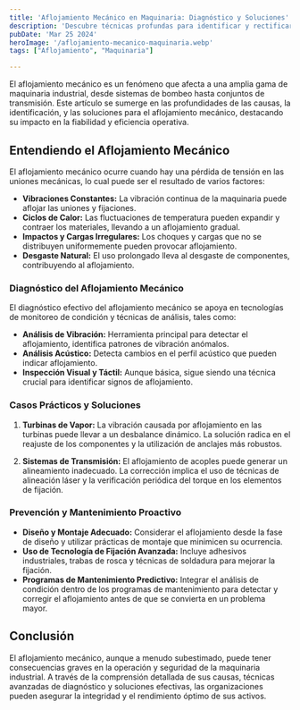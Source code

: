 ```yaml
---
title: 'Aflojamiento Mecánico en Maquinaria: Diagnóstico y Soluciones'
description: 'Descubre técnicas profundas para identificar y rectificar el aflojamiento mecánico, crucial para el mantenimiento preventivo y la eficiencia de la maquinaria industrial.'
pubDate: 'Mar 25 2024'
heroImage: '/aflojamiento-mecanico-maquinaria.webp'
tags: ["Aflojamiento", "Maquinaria"]

---
```


El aflojamiento mecánico es un fenómeno que afecta a una amplia gama de maquinaria industrial, desde sistemas de bombeo hasta conjuntos de transmisión. Este artículo se sumerge en las profundidades de las causas, la identificación, y las soluciones para el aflojamiento mecánico, destacando su impacto en la fiabilidad y eficiencia operativa.


## Entendiendo el Aflojamiento Mecánico

El aflojamiento mecánico ocurre cuando hay una pérdida de tensión en las uniones mecánicas, lo cual puede ser el resultado de varios factores:

- **Vibraciones Constantes:** La vibración continua de la maquinaria puede aflojar las uniones y fijaciones.
- **Ciclos de Calor:** Las fluctuaciones de temperatura pueden expandir y contraer los materiales, llevando a un aflojamiento gradual.
- **Impactos y Cargas Irregulares:** Los choques y cargas que no se distribuyen uniformemente pueden provocar aflojamiento.
- **Desgaste Natural:** El uso prolongado lleva al desgaste de componentes, contribuyendo al aflojamiento.

### Diagnóstico del Aflojamiento Mecánico

El diagnóstico efectivo del aflojamiento mecánico se apoya en tecnologías de monitoreo de condición y técnicas de análisis, tales como:

- **Análisis de Vibración:** Herramienta principal para detectar el aflojamiento, identifica patrones de vibración anómalos.
- **Análisis Acústico:** Detecta cambios en el perfil acústico que pueden indicar aflojamiento.
- **Inspección Visual y Táctil:** Aunque básica, sigue siendo una técnica crucial para identificar signos de aflojamiento.

### Casos Prácticos y Soluciones

1. **Turbinas de Vapor:** La vibración causada por aflojamiento en las turbinas puede llevar a un desbalance dinámico. La solución radica en el reajuste de los componentes y la utilización de anclajes más robustos.

2. **Sistemas de Transmisión:** El aflojamiento de acoples puede generar un alineamiento inadecuado. La corrección implica el uso de técnicas de alineación láser y la verificación periódica del torque en los elementos de fijación.

### Prevención y Mantenimiento Proactivo

- **Diseño y Montaje Adecuado:** Considerar el aflojamiento desde la fase de diseño y utilizar prácticas de montaje que minimicen su ocurrencia.
- **Uso de Tecnología de Fijación Avanzada:** Incluye adhesivos industriales, trabas de rosca y técnicas de soldadura para mejorar la fijación.
- **Programas de Mantenimiento Predictivo:** Integrar el análisis de condición dentro de los programas de mantenimiento para detectar y corregir el aflojamiento antes de que se convierta en un problema mayor.

## Conclusión

El aflojamiento mecánico, aunque a menudo subestimado, puede tener consecuencias graves en la operación y seguridad de la maquinaria industrial. A través de la comprensión detallada de sus causas, técnicas avanzadas de diagnóstico y soluciones efectivas, las organizaciones pueden asegurar la integridad y el rendimiento óptimo de sus activos.